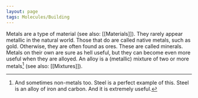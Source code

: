 ```yaml
---
layout: page
tags: Molecules/Building
---
```


Metals are a type of material (see also: [[Materials]]). They rarely appear metallic in the natural world. Those that do are called native metals, such as gold. Otherwise, they are often found as ores. These are called minerals. Metals on their own are sure as hell useful, but they can become even more useful when they are alloyed. An alloy is a (metallic) mixture of two or more metals[^1] (see also: [[Mixtures]]). 

[^1]: And sometimes non-metals too. Steel is a perfect example of this. Steel is an alloy of iron and carbon. And it is extremely useful.